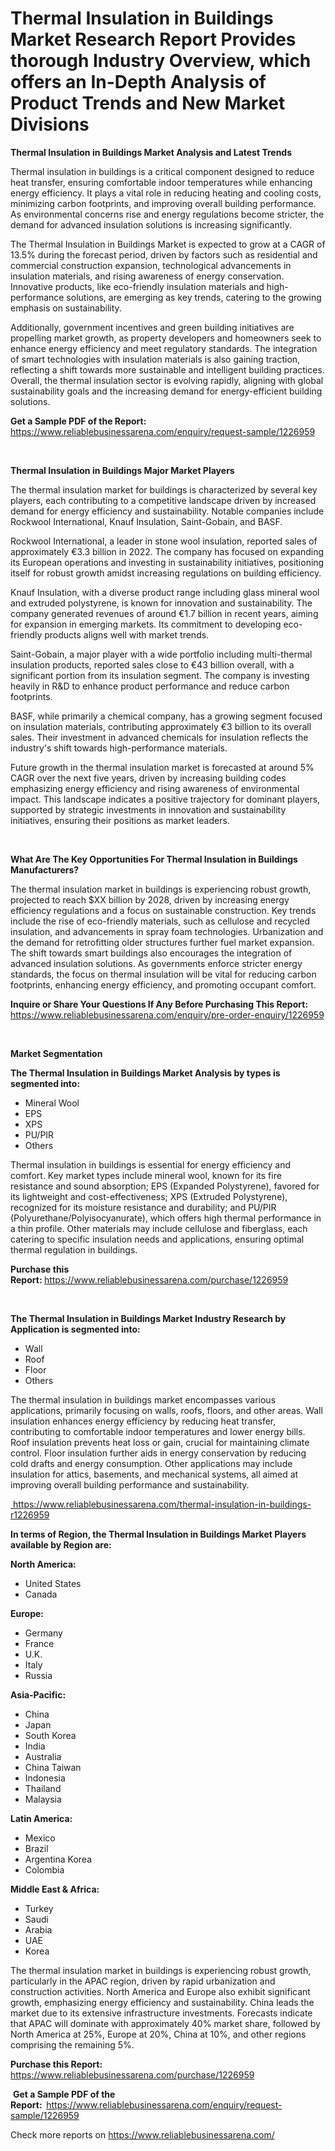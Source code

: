 <p><h1>Thermal Insulation in Buildings Market Research Report Provides thorough Industry Overview, which offers an In-Depth Analysis of Product Trends and New Market Divisions</h1></p><p><strong>Thermal Insulation in Buildings Market Analysis and Latest Trends</strong></p>
<p><p>Thermal insulation in buildings is a critical component designed to reduce heat transfer, ensuring comfortable indoor temperatures while enhancing energy efficiency. It plays a vital role in reducing heating and cooling costs, minimizing carbon footprints, and improving overall building performance. As environmental concerns rise and energy regulations become stricter, the demand for advanced insulation solutions is increasing significantly.</p><p>The Thermal Insulation in Buildings Market is expected to grow at a CAGR of 13.5% during the forecast period, driven by factors such as residential and commercial construction expansion, technological advancements in insulation materials, and rising awareness of energy conservation. Innovative products, like eco-friendly insulation materials and high-performance solutions, are emerging as key trends, catering to the growing emphasis on sustainability.</p><p>Additionally, government incentives and green building initiatives are propelling market growth, as property developers and homeowners seek to enhance energy efficiency and meet regulatory standards. The integration of smart technologies with insulation materials is also gaining traction, reflecting a shift towards more sustainable and intelligent building practices. Overall, the thermal insulation sector is evolving rapidly, aligning with global sustainability goals and the increasing demand for energy-efficient building solutions.</p></p>
<p><strong>Get a Sample PDF of the Report:&nbsp;</strong> <a href="https://www.reliablebusinessarena.com/enquiry/request-sample/1226959?utm_campaign=3017&utm_medium=2&utm_source=Github&utm_content=ia&utm_term=01042025&utm_id=thermal-insulation-in-buildings">https://www.reliablebusinessarena.com/enquiry/request-sample/1226959</a></p>
<p>&nbsp;</p>
<p><strong>Thermal Insulation in Buildings Major Market Players</strong></p>
<p><p>The thermal insulation market for buildings is characterized by several key players, each contributing to a competitive landscape driven by increased demand for energy efficiency and sustainability. Notable companies include Rockwool International, Knauf Insulation, Saint-Gobain, and BASF. </p><p>Rockwool International, a leader in stone wool insulation, reported sales of approximately €3.3 billion in 2022. The company has focused on expanding its European operations and investing in sustainability initiatives, positioning itself for robust growth amidst increasing regulations on building efficiency.</p><p>Knauf Insulation, with a diverse product range including glass mineral wool and extruded polystyrene, is known for innovation and sustainability. The company generated revenues of around €1.7 billion in recent years, aiming for expansion in emerging markets. Its commitment to developing eco-friendly products aligns well with market trends.</p><p>Saint-Gobain, a major player with a wide portfolio including multi-thermal insulation products, reported sales close to €43 billion overall, with a significant portion from its insulation segment. The company is investing heavily in R&D to enhance product performance and reduce carbon footprints.</p><p>BASF, while primarily a chemical company, has a growing segment focused on insulation materials, contributing approximately €3 billion to its overall sales. Their investment in advanced chemicals for insulation reflects the industry's shift towards high-performance materials.</p><p>Future growth in the thermal insulation market is forecasted at around 5% CAGR over the next five years, driven by increasing building codes emphasizing energy efficiency and rising awareness of environmental impact. This landscape indicates a positive trajectory for dominant players, supported by strategic investments in innovation and sustainability initiatives, ensuring their positions as market leaders.</p></p>
<p>&nbsp;</p>
<p><strong>What Are The Key Opportunities For Thermal Insulation in Buildings Manufacturers?</strong></p>
<p><p>The thermal insulation market in buildings is experiencing robust growth, projected to reach $XX billion by 2028, driven by increasing energy efficiency regulations and a focus on sustainable construction. Key trends include the rise of eco-friendly materials, such as cellulose and recycled insulation, and advancements in spray foam technologies. Urbanization and the demand for retrofitting older structures further fuel market expansion. The shift towards smart buildings also encourages the integration of advanced insulation solutions. As governments enforce stricter energy standards, the focus on thermal insulation will be vital for reducing carbon footprints, enhancing energy efficiency, and promoting occupant comfort.</p></p>
<p><strong>Inquire or Share Your Questions If Any Before Purchasing This Report:</strong> <a href="https://www.reliablebusinessarena.com/enquiry/pre-order-enquiry/1226959?utm_campaign=3017&utm_medium=2&utm_source=Github&utm_content=ia&utm_term=01042025&utm_id=thermal-insulation-in-buildings">https://www.reliablebusinessarena.com/enquiry/pre-order-enquiry/1226959</a></p>
<p>&nbsp;</p>
<p><strong>Market Segmentation</strong></p>
<p><strong>The Thermal Insulation in Buildings Market Analysis by types is segmented into:</strong></p>
<p><ul><li>Mineral Wool</li><li>EPS</li><li>XPS</li><li>PU/PIR</li><li>Others</li></ul></p>
<p><p>Thermal insulation in buildings is essential for energy efficiency and comfort. Key market types include mineral wool, known for its fire resistance and sound absorption; EPS (Expanded Polystyrene), favored for its lightweight and cost-effectiveness; XPS (Extruded Polystyrene), recognized for its moisture resistance and durability; and PU/PIR (Polyurethane/Polyisocyanurate), which offers high thermal performance in a thin profile. Other materials may include cellulose and fiberglass, each catering to specific insulation needs and applications, ensuring optimal thermal regulation in buildings.</p></p>
<p><strong>Purchase this Report:&nbsp;</strong><a href="https://www.reliablebusinessarena.com/purchase/1226959?utm_campaign=3017&utm_medium=2&utm_source=Github&utm_content=ia&utm_term=01042025&utm_id=thermal-insulation-in-buildings">https://www.reliablebusinessarena.com/purchase/1226959</a></p>
<p>&nbsp;</p>
<p><strong>The Thermal Insulation in Buildings Market Industry Research by Application is segmented into:</strong></p>
<p><ul><li>Wall</li><li>Roof</li><li>Floor</li><li>Others</li></ul></p>
<p><p>The thermal insulation in buildings market encompasses various applications, primarily focusing on walls, roofs, floors, and other areas. Wall insulation enhances energy efficiency by reducing heat transfer, contributing to comfortable indoor temperatures and lower energy bills. Roof insulation prevents heat loss or gain, crucial for maintaining climate control. Floor insulation further aids in energy conservation by reducing cold drafts and energy consumption. Other applications may include insulation for attics, basements, and mechanical systems, all aimed at improving overall building performance and sustainability.</p></p>
<p><a href="https://www.reliablebusinessarena.com/thermal-insulation-in-buildings-r1226959?utm_campaign=3017&utm_medium=2&utm_source=Github&utm_content=ia&utm_term=01042025&utm_id=thermal-insulation-in-buildings">&nbsp;https://www.reliablebusinessarena.com/thermal-insulation-in-buildings-r1226959</a></p>
<p><strong>In terms of Region, the Thermal Insulation in Buildings Market Players available by Region are:</strong></p>
<p>
    <p> <strong> North America: </strong>
        <ul>
            <li>United States</li>
            <li>Canada</li>
        </ul>
        </p> 
    <p> <strong> Europe: </strong>
        <ul>
            <li>Germany</li>
            <li>France</li>
            <li>U.K.</li>
            <li>Italy</li>
            <li>Russia</li>
        </ul>
        </p> 
    <p> <strong> Asia-Pacific: </strong>
        <ul>
            <li>China</li>
            <li>Japan</li>
            <li>South Korea</li>
            <li>India</li>
            <li>Australia</li>
            <li>China Taiwan</li>
            <li>Indonesia</li>
            <li>Thailand</li>
            <li>Malaysia</li>
        </ul>
        </p> 
    <p> <strong> Latin America: </strong>
        <ul>
            <li>Mexico</li>
            <li>Brazil</li>
            <li>Argentina Korea</li>
            <li>Colombia</li>
        </ul>
        </p> 
    <p> <strong> Middle East & Africa: </strong>
        <ul>
            <li>Turkey</li>
            <li>Saudi</li>
            <li>Arabia</li>
            <li>UAE</li>
            <li>Korea</li>
        </ul>
    </p>
    </p>
<p><p>The thermal insulation market in buildings is experiencing robust growth, particularly in the APAC region, driven by rapid urbanization and construction activities. North America and Europe also exhibit significant growth, emphasizing energy efficiency and sustainability. China leads the market due to its extensive infrastructure investments. Forecasts indicate that APAC will dominate with approximately 40% market share, followed by North America at 25%, Europe at 20%, China at 10%, and other regions comprising the remaining 5%.</p></p>
<p><strong>Purchase this Report: </strong><a href="https://www.reliablebusinessarena.com/purchase/1226959?utm_campaign=3017&utm_medium=2&utm_source=Github&utm_content=ia&utm_term=01042025&utm_id=thermal-insulation-in-buildings">https://www.reliablebusinessarena.com/purchase/1226959</a></p>
<p>&nbsp;<strong>Get a Sample PDF of the Report:&nbsp;&nbsp;</strong><a href="https://www.reliablebusinessarena.com/enquiry/request-sample/1226959?utm_campaign=3017&utm_medium=2&utm_source=Github&utm_content=ia&utm_term=01042025&utm_id=thermal-insulation-in-buildings">https://www.reliablebusinessarena.com/enquiry/request-sample/1226959</a></p>
<p><strong></strong></p>
<p>Check more reports on <a href="https://www.reliablebusinessarena.com/?utm_campaign=3017&utm_medium=2&utm_source=Github&utm_content=ia&utm_term=01042025&utm_id=thermal-insulation-in-buildings">https://www.reliablebusinessarena.com/</a></p>